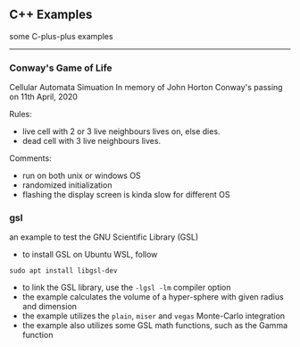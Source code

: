 ## C++ Examples

some C-plus-plus examples

---

### Conway's Game of Life

Cellular Automata Simuation
In memory of John Horton Conway's passing on 11th April, 2020

Rules:
- live cell with 2 or 3 live neighbours lives on, else dies.
- dead cell with 3 live neighbours lives.

Comments:
- run on both unix or windows OS
- randomized initialization
- flashing the display screen is kinda slow for different OS

### gsl

an example to test the GNU Scientific Library (GSL) 
- to install GSL on Ubuntu WSL, follow 
```
sudo apt install libgsl-dev
```
- to link the GSL library, use the `-lgsl -lm` compiler option
- the example calculates the volume of a hyper-sphere with given radius and dimension
- the example utilizes the `plain`, `miser` and `vegas` Monte-Carlo integration
- the example also utilizes some GSL math functions, such as the Gamma function

